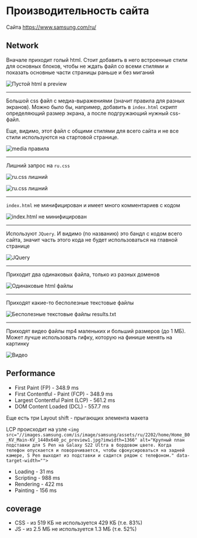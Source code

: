 # Производительность сайта

Сайта https://www.samsung.com/ru/


## Network

Вначале приходит голый html. Стоит добавить в него встроенные стили для основных блоков, чтобы не ждать файл со всеми стилями и показать основные части страницы раньше и без миганий

![Пустой html в preview](./img/1.png)

---

Большой css файл с медиа-выражениями (значит правила для разных экранов). Можно было бы, например, добавить в `index.html` скрипт определяющий размер экрана, а после подгружающий нужный css-файл.

Еще, видимо, этот файл с общими стилями для всего сайта и не все стили используются на стартовой странице.

![media правила](./img/2.png)

---

Лишний запрос на `ru.css`

![ru.css лишний](./img/3.png)

![ru.css лишний](./img/4.png)


---

`index.html` не минифицирован и имеет много комментариев с кодом

![index.html не минифицирован](./img/5.png)

---

Используют `JQuery`. И видимо (по названию) это бандл с кодом всего сайта, значит часть этого кода не будет использоваться на главной странице

![JQuery](./img/6.png)

---

Приходит два одинаковых файла, только из разных доменов

![Одинаковые html файлы](./img/8.png)


---

Приходят какие-то бесполезные текстовые файлы

![Бесполезные текстовые файлы results.txt](./img/9.png)

---

Приходят видео файлы mp4 маленьких и больший размеров (до 1 МБ).
Может лучше использовать гифку, которую на финише менять на картинку

![Видео](./img/10.png)


## Performance

* First Paint (FP) - 348.9 ms
* First Contentful -  Paint (FCP) - 348.9 ms
* Largest Contentful Paint (LCP) - 561.2 ms
* DOM Content Loaded (DCL) - 557.7 ms

Еще есть три Layout shift - прыгающих элемента макета

LCP происходит на узле ```<img src="//images.samsung.com/is/image/samsung/assets/ru/2202/home/Home_B0_KV_Main-KV_1440x640_pc_preview1.jpg?imwidth=1366" alt="Крупный план подставки для S Pen на Galaxy S22 Ultra в бордовом цвете. Когда телефон опускается и поворачивается, чтобы сфокусироваться на задней камере, S Pen выходит из подставки и садится рядом с телефоном." data-target-width="">```

* Loading - 31 ms
* Scripting - 988 ms
* Rendering - 422 ms
* Painting - 156 ms


## coverage

* CSS - из 519 КБ не используется 429 КБ (т.е. 83%)
* JS - из 2.5 МБ не используется 1.3 МБ (т.е. 52%)
